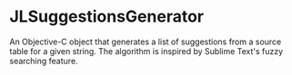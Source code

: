JLSuggestionsGenerator
===========

An Objective-C object that generates a list of suggestions from a source table for a given string. The algorithm is inspired by Sublime Text's fuzzy searching feature.
